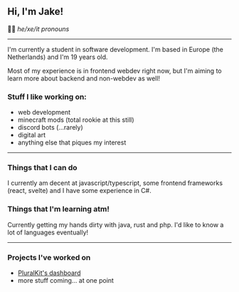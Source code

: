 ## Hi, I'm Jake!

🏳️‍⚧️ *he/xe/it pronouns*
***
I'm currently a student in software development. I'm based in Europe (the Netherlands) and I'm 19 years old.

 Most of my experience is in frontend webdev right now, but I'm aiming to learn more about backend and non-webdev as well!

### Stuff I like working on:
- web development
- minecraft mods (total rookie at this still)
- discord bots (...rarely)
- digital art
- anything else that piques my interest
***
### Things that I can do
I currently am decent at javascript/typescript, some frontend frameworks (react, svelte) and I have some experience in C#.

### Things that I'm learning atm!
Currently getting my hands dirty with java, rust and php. I'd like to know a lot of languages eventually!
***
### Projects I've worked on
- [PluralKit's dashboard](https://dash.pluralkit.me)
- more stuff coming... at one point
